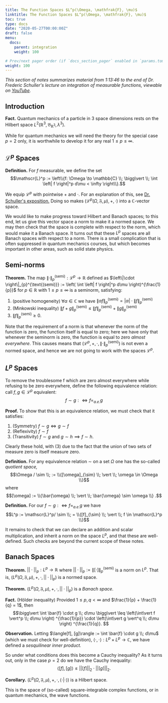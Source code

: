 ```yaml
---
title: The Function Spaces $L^p(\Omega, \mathfrak{F}, \mu)$ 
linktitle: The Function Spaces $L^p(\Omega, \mathfrak{F}, \mu)$
toc: true
type: docs
date: "2020-05-27T00:00:00Z"
draft: false
menu:
  docs:
    parent: integration
    weight: 100

# Prev/next pager order (if `docs_section_pager` enabled in `params.toml`)
weight: 100
---
```

*This section of notes summarizes material from 1:13:46 to the end of Dr. Frederic Schuller's lecture on integration of measurable functions, viewable on [YouTube](https://youtu.be/ot253Lhx2_o?t=4426).*

## Introduction
**Fact.** Quantum mechanics of a particle in 3 space dimensions rests on the Hilbert space $L^2(\mathbb{R}^3, \mathfrak{B}_{\mathbb{R}^3}, \lambda^3)$.

While for quantum mechanics we will need the theory for the special case $p=2$ only, it is worthwhile to develop it for any real $1 \leq p \leq \infty$.  

## $\mathscr{L}^p$ Spaces
**Definition.** For $f$ measurable, we define the set $$\mathscr{L}^p := \left\\{f: \Omega \to \mathbb{C} \\; \bigg\vert \\; \int \left| f \right|^p d\mu < \infty \right\\}.$$

We equip $\mathscr{L}^p$ with pointwise $+$ and $\cdot$.  For an explanation of this, see [Dr. Schuller's exposition.](https://youtu.be/ot253Lhx2_o?t=4726) Doing so makes $(\mathscr{L}^p(\Omega, \mathfrak{F}, \mu), +, \cdot)$ into a $\mathbb{C}$-vector space.  

We would like to make progress toward Hilbert and Banach spaces; to this end, let us give this vector space a norm to make it a normed space. We may then check that the space is complete with respect to the norm, which would make it a Banach space.  It turns out that  these $L^p$ spaces are all Banach spaces with respect to a norm.  There is a small complication that is often suppressed in quantum mechanics courses, but which becomes important in other areas, such as solid state physics.  

## Semi-norms
**Theorem.** The map $\left\|\cdot \right\|_{p}^{\text{(semi)}}: \mathscr{L}^p \to \mathbb{R}$ defined as $\left\|\cdot \right\|_{p}^{\text{(semi)}} := \left( \int \left| f \right|^p d\mu \right)^{\frac{1}{p}}$ for $p \in \mathbb{R}$ with $1 \leq p \leq \infty$ is a seminorm, satisfying:

1. (positive homogeneity) $\forall \alpha \in \mathbb{C}$ we have $\left\| \alpha f \right\|_{p}^{\text{(semi)}} = \left| \alpha \right| \cdot \left\|f \right\|_{p}^{\text{(semi)}}$
2. (Minkowski inequality) $\left\|f + g \right\|_{p}^{\text{(semi)}} \leq \left\| f \right\|_{p}^{\text{(semi)}} + \left\| g \right\|_{p}^{\text{(semi)}}$
3. $\left\|f \right\|_{p}^{\text{(semi)}} \geq 0$.

Note that the requirement of a norm is that whenever the norm of the function is zero, the function itself is equal to zero; here we have only that whenever the seminorm is zero, the function is equal to zero *almost everywhere*. This causes means that $(\mathscr{L}^p, +, \cdot, \left\|\cdot \right\|_{p}^{\text{(semi)}})$ is not even a normed space, and hence we are not going to work with the spaces $\mathscr{L}^p$.

## $L^p$ Spaces
To remove the troublesome f which are zero almost everywhere while refusing to be zero everywhere, define the following equivalence relation: call $f, g \in \mathscr{L}^p$ equivalent:
$$f \sim g : \iff f =_{a.e.} g$$

**Proof.** To show that this is an equivalence relation, we must check that it satisfies:
1. (Symmetry) $f \sim g \iff g \sim f$
2. (Reflexivity) $f \sim f$
3. (Transitivity) $f \sim g$ and  $g \sim h \implies f \sim h$.

Clearly these hold, with (3) due to the fact that the union of two sets of measure zero is itself measure zero.  

**Definition.** For any equivalence relation $\sim$ on a set $\Omega$ one has the so-called *quotient space,* 
$$\Omega / \sim \\; := \\{[\omega]_{\sim} \\; \vert \\; \omega \in \Omega \\}$$
where 
$$[\omega] := \\{\bar{\omega} \\; \vert \\; \bar{\omega} \sim \omega \\} .$$

**Definition.** For our $f \sim g : \iff f =_{a.e.} g$ we have 
$$L^p := \mathscr{L}^p/ \sim \\; = \\{[f]_{\sim} \\; \vert \\; f \in \mathscr{L}^p \\}$$

It remains to check that we can declare an addition and scalar multiplication, and inherit a norm on the space $L^p$, and that these are well-defined.  Such checks are beyond the current scope of these notes.

## Banach Spaces
**Theorem.** $|| \cdot ||_p :L^p \to \mathbb{R}$ where $|| \cdot ||_p := \left\| [\cdot] \right\|_{p}^{\text{(semi)}}$ is a norm on $L^p$.  That is, $(L^p(\Omega, \mathfrak{F}, \mu), +, \cdot, ||\cdot||_p)$ is a normed space.

**Theorem.** $(L^p(\Omega, \mathfrak{F}, \mu), +, \cdot, ||\cdot||_p)$ is a *Banach space*.

**Fact.** (Hölder inequality) Provided $1 \leq p, q < \infty$ and $\frac{1}{p} + \frac{1}{q} = 1$, then
$$\bigg\vert \int \bar{f} \cdot g \\; d\mu \bigg\vert \leq \left(\int\vert f \vert^p \\; d\mu \right) ^{\frac{1}{p}} \cdot \left(\int\vert g \vert^q \\; d\mu \right) ^{\frac{1}{q}}. $$

**Observation.** Letting $\langle[f], [g]\rangle := \int \bar{f} \cdot g \\; d\mu$ (which we must check for well-definition), $\langle\cdot, \cdot\rangle: L^p \times L^p \to \mathbb{C}$, we have defined a *sesquilinear inner product.*

So under what conditions does this become a Cauchy inequality? As it turns out, only in the case $p=2$ do we have the Cauchy inequality:
$$\langle[f], [g]\rangle \leq ||[f]||_2 \cdot ||[g]||_2.$$

**Corollary.** $(L^p(\Omega, \mathfrak{F}, \mu), +, \cdot, \langle\cdot|\cdot\rangle)$ is a Hilbert space.

This is the space of (so-called) square-integrable complex functions, or in quantum mechanics, the wave functions.
